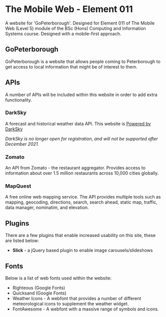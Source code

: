 # The Mobile Web - Element 011

A website for 'GoPeterborough'. Designed for Element 011 of The Mobile Web (Level 5) module of the BSc (Hons) Computing and Information Systems course. Designed with a mobile-first approach.

## GoPeterborough

GoPeterborough is a website that allows people coming to Peterborough to get access to local information that might be of interest to them.

## APIs

A number of APIs will be included within this website in order to add extra functionality.

### DarkSky

A forecast and historical weather data API. This website is [Powered by DarkSky](https://darksky.net/poweredby/)

_DarkSky is no longer open for registration, and will not be supported after December 2021._

### Zomato

An API from Zomato - the restaurant aggregator. Provides access to information about over 1.5 million restaurants across 10,000 cities globally.

### MapQuest

A free online web mapping service. The API provides multiple tools such as mapping, geocoding, directions, search, search ahead, static map, traffic, data manager, nominatim, and elevation.

## Plugins

There are a few plugins that enable increased usability on this site, these are listed below:

- **Slick** - a jQuery based plugin to enable image carousels/slideshows

## Fonts

Below is a list of web fonts used within the website:

- Righteous (Google Fonts)
- Quicksand (Google Fonts)
- Weather Icons - A webfont that provides a number of different meteorological icons to supplement the weather widget.
- FontAwesome - A webfont with a massive range of symbols and icons.
